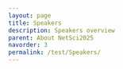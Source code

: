 ```yaml
---
layout: page
title: Speakers
description: Speakers overview
parent: About NetSci2025
navorder: 3
permalink: /test/Speakers/
---
```


